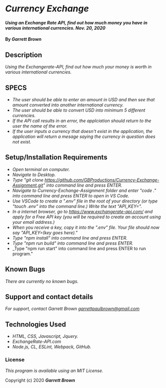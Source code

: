# _Currency Exchange_

#### _Using an Exchange Rate API, find out how much money you have in various international currencies. Nov. 20, 2020_

#### By _**Garrett Brown**_

## Description

_Using the Exchangerate-API, find out how much your money is worth in various international currencies._

## SPECS

* _The user should be able to enter an amount in USD and then see that amount converted into another international currency._
* _The user should be able to convert USD into minimum 5 different currencies._
* _If the API call results in an error, the applciation should return to the user the name of the error._
* _If the user inputs a currency that doesn't exist in the application, the application will return a mesage saying the currency in question does not exist._

## Setup/Installation Requirements

* _Open terminal on computer._
* _Navigate to Desktop._
* _Type "git clone https://github.com/GBProductions/Currency-Exchange-Assignment.git" into command line and press ENTER._
* _Navigate to Currency-Exchange-Assignment folder and enter "code ." into command line and press ENTER to open in VS Code._
* _Use VSCode to create a ".env" file in the root of your directory (or type "touch .env" into the command line.) Write the text "API_KEY="._
* _In a internet browser, go to <https://www.exchangerate-api.com/> and apply for a Free API key (you will be required to create an account using your email address.)_
* _When you receive a key, copy it into the ".env" file. Your file should now say "API_KEY=(key goes here)."_
* _Type "npm install" into command line and press ENTER._
* _Type "npm run build" into command line and press ENTER._
* _Type "npm run start" into command line and press ENTER to run program."


## Known Bugs

_There are currently no known bugs._

## Support and contact details

_For support, contact Garrett Brown <garrettpaulbrown@gmail.com>_

## Technologies Used
* _HTML, CSS, Javascript, Jquery._
* _ExchangeRate-API.com_
* _Node.js, CL, ESLint, Webpack, GitHub._

### License

*This program is available using an MIT License.*

Copyright (c) 2020 **_Garrett Brown_**
